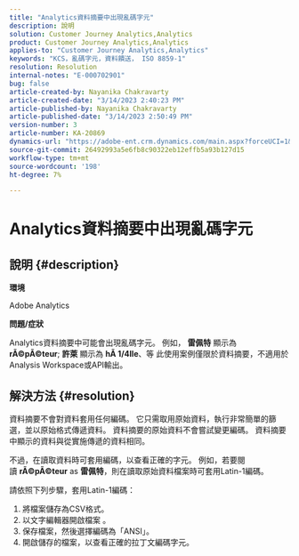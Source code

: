 ```yaml
---
title: "Analytics資料摘要中出現亂碼字元"
description: 說明
solution: Customer Journey Analytics,Analytics
product: Customer Journey Analytics,Analytics
applies-to: "Customer Journey Analytics,Analytics"
keywords: "KCS，亂碼字元，資料饋送， ISO 8859-1"
resolution: Resolution
internal-notes: "E-000702901"
bug: false
article-created-by: Nayanika Chakravarty
article-created-date: "3/14/2023 2:40:23 PM"
article-published-by: Nayanika Chakravarty
article-published-date: "3/14/2023 2:50:49 PM"
version-number: 3
article-number: KA-20869
dynamics-url: "https://adobe-ent.crm.dynamics.com/main.aspx?forceUCI=1&pagetype=entityrecord&etn=knowledgearticle&id=635a4c26-76c2-ed11-83ff-6045bd006a22"
source-git-commit: 26492993a5e6fb8c90322eb12effb5a93b127d15
workflow-type: tm+mt
source-wordcount: '198'
ht-degree: 7%

---
```


# Analytics資料摘要中出現亂碼字元

## 說明 {#description}


<b>環境</b>

Adobe Analytics

<b>問題/症狀</b>

Analytics資料摘要中可能會出現亂碼字元。 例如， <b>雷佩特</b> 顯示為 <b>rÃ©pÃ©teur</b>; <b>許萊</b> 顯示為 <b>hÃ 1/4lle</b>、等 此使用案例僅限於資料摘要，不適用於Analysis Workspace或API輸出。


## 解決方法 {#resolution}


資料摘要不會對資料套用任何編碼。 它只需取用原始資料，執行非常簡單的篩選，並以原始格式傳遞資料。 資料摘要的原始資料不會嘗試變更編碼。 資料摘要中顯示的資料與從實施傳遞的資料相同。

不過，在讀取資料時可套用編碼，以查看正確的字元。 例如，若要閱讀 <b>rÃ©pÃ©teur</b> as <b>雷佩特</b>，則在讀取原始資料檔案時可套用Latin-1編碼。

請依照下列步驟，套用Latin-1編碼：

1. 將檔案儲存為CSV格式。
2. 以文字編輯器開啟檔案 。
3. 保存檔案，然後選擇編碼為「ANSI」。
4. 開啟儲存的檔案，以查看正確的拉丁文編碼字元。

